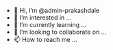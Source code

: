 - 👋 Hi, I’m @admin-prakashdale
- 👀 I’m interested in ...
- 🌱 I’m currently learning ...
- 💞️ I’m looking to collaborate on ...
- 📫 How to reach me ...

<!---
admin-prakashdale/admin-prakashdale is a ✨ special ✨ repository because its `README.md` (this file) appears on your GitHub profile.
You can click the Preview link to take a look at your changes.
--->
